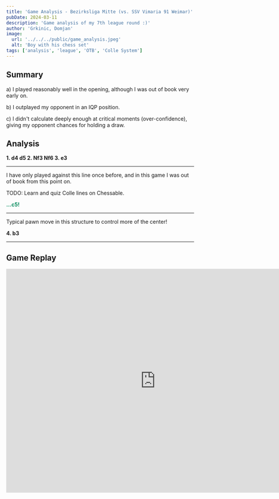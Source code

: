```yaml
---
title: 'Game Analysis - Bezirksliga Mitte (vs. SSV Vimaria 91 Weimar)'
pubDate: 2024-03-11
description: 'Game analysis of my 7th league round :)'
author: 'Grkinic, Domjan'
image:
  url: '../../../public/game_analysis.jpeg'
  alt: 'Boy with his chess set'
tags: ['analysis', 'league', 'OTB', 'Colle System']
---
```


## Summary
a) I played reasonably well in the opening, although I was out of book very early on.

b) I outplayed my opponent in an IQP position.

c) I didn't calculate deeply enough at critical moments (over-confidence), giving my opponent chances for holding a draw.

## Analysis

**1. d4 d5 2. Nf3 Nf6 3. e3**

---

I have only played against this line once before, and in this game I was out of book from this point on.

TODO: Learn and quiz Colle lines on Chessable.

<span style="color: #00895A">**...c5!**</span>

---

Typical pawn move in this structure to control more of the center!

**4. b3**

---


## Game Replay

<iframe width="800" height="600" src="https://lichess.org/study/embed/WCyfLvFP/MeSUGH1l" frameborder=0></iframe>
